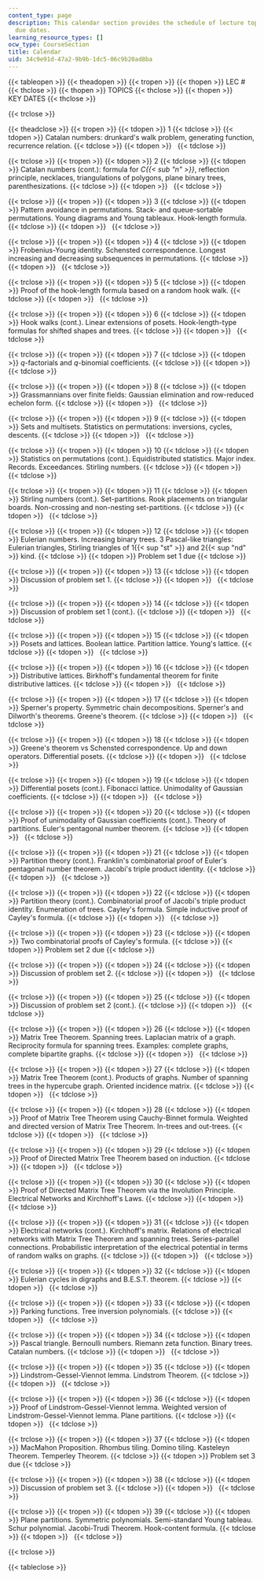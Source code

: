 ```yaml
---
content_type: page
description: This calendar section provides the schedule of lecture topics and homework
  due dates.
learning_resource_types: []
ocw_type: CourseSection
title: Calendar
uid: 34c9e91d-47a2-9b9b-1dc5-06c9b20ad8ba
---
```


{{< tableopen >}}
{{< theadopen >}}
{{< tropen >}}
{{< thopen >}}
LEC #
{{< thclose >}}
{{< thopen >}}
TOPICS
{{< thclose >}}
{{< thopen >}}
KEY DATES
{{< thclose >}}

{{< trclose >}}

{{< theadclose >}}
{{< tropen >}}
{{< tdopen >}}
1
{{< tdclose >}}
{{< tdopen >}}
Catalan numbers: drunkard's walk problem, generating function, recurrence relation.
{{< tdclose >}}
{{< tdopen >}}
 
{{< tdclose >}}

{{< trclose >}}
{{< tropen >}}
{{< tdopen >}}
2
{{< tdclose >}}
{{< tdopen >}}
Catalan numbers (cont.): formula for _C{{< sub "n" >}}_, reflection principle, necklaces, triangulations of polygons, plane binary trees, parenthesizations.
{{< tdclose >}}
{{< tdopen >}}
 
{{< tdclose >}}

{{< trclose >}}
{{< tropen >}}
{{< tdopen >}}
3
{{< tdclose >}}
{{< tdopen >}}
Pattern avoidance in permutations. Stack- and queue-sortable permutations. Young diagrams and Young tableaux. Hook-length formula.
{{< tdclose >}}
{{< tdopen >}}
 
{{< tdclose >}}

{{< trclose >}}
{{< tropen >}}
{{< tdopen >}}
4
{{< tdclose >}}
{{< tdopen >}}
Frobenius-Young identity. Schensted correspondence. Longest increasing and decreasing subsequences in permutations.
{{< tdclose >}}
{{< tdopen >}}
 
{{< tdclose >}}

{{< trclose >}}
{{< tropen >}}
{{< tdopen >}}
5
{{< tdclose >}}
{{< tdopen >}}
Proof of the hook-length formula based on a random hook walk.
{{< tdclose >}}
{{< tdopen >}}
 
{{< tdclose >}}

{{< trclose >}}
{{< tropen >}}
{{< tdopen >}}
6
{{< tdclose >}}
{{< tdopen >}}
Hook walks (cont.). Linear extensions of posets. Hook-length-type formulas for shifted shapes and trees.
{{< tdclose >}}
{{< tdopen >}}
 
{{< tdclose >}}

{{< trclose >}}
{{< tropen >}}
{{< tdopen >}}
7
{{< tdclose >}}
{{< tdopen >}}
_q_\-factorials and _q_\-binomial coefficients.
{{< tdclose >}}
{{< tdopen >}}
 
{{< tdclose >}}

{{< trclose >}}
{{< tropen >}}
{{< tdopen >}}
8
{{< tdclose >}}
{{< tdopen >}}
Grassmannians over finite fields: Gaussian elimination and row-reduced echelon form.
{{< tdclose >}}
{{< tdopen >}}
 
{{< tdclose >}}

{{< trclose >}}
{{< tropen >}}
{{< tdopen >}}
9
{{< tdclose >}}
{{< tdopen >}}
Sets and multisets. Statistics on permutations: inversions, cycles, descents.
{{< tdclose >}}
{{< tdopen >}}
 
{{< tdclose >}}

{{< trclose >}}
{{< tropen >}}
{{< tdopen >}}
10
{{< tdclose >}}
{{< tdopen >}}
Statistics on permutations (cont.). Equidistributed statistics. Major index. Records. Exceedances. Stirling numbers.
{{< tdclose >}}
{{< tdopen >}}
 
{{< tdclose >}}

{{< trclose >}}
{{< tropen >}}
{{< tdopen >}}
11
{{< tdclose >}}
{{< tdopen >}}
Stirling numbers (cont.). Set-partitions. Rook placements on triangular boards. Non-crossing and non-nesting set-partitions.
{{< tdclose >}}
{{< tdopen >}}
 
{{< tdclose >}}

{{< trclose >}}
{{< tropen >}}
{{< tdopen >}}
12
{{< tdclose >}}
{{< tdopen >}}
Eulerian numbers. Increasing binary trees. 3 Pascal-like triangles: Eulerian triangles, Stirling triangles of 1{{< sup "st" >}} and 2{{< sup "nd" >}} kind.
{{< tdclose >}}
{{< tdopen >}}
Problem set 1 due
{{< tdclose >}}

{{< trclose >}}
{{< tropen >}}
{{< tdopen >}}
13
{{< tdclose >}}
{{< tdopen >}}
Discussion of problem set 1.
{{< tdclose >}}
{{< tdopen >}}
 
{{< tdclose >}}

{{< trclose >}}
{{< tropen >}}
{{< tdopen >}}
14
{{< tdclose >}}
{{< tdopen >}}
Discussion of problem set 1 (cont.).
{{< tdclose >}}
{{< tdopen >}}
 
{{< tdclose >}}

{{< trclose >}}
{{< tropen >}}
{{< tdopen >}}
15
{{< tdclose >}}
{{< tdopen >}}
Posets and lattices. Boolean lattice. Partition lattice. Young's lattice.
{{< tdclose >}}
{{< tdopen >}}
 
{{< tdclose >}}

{{< trclose >}}
{{< tropen >}}
{{< tdopen >}}
16
{{< tdclose >}}
{{< tdopen >}}
Distributive lattices. Birkhoff's fundamental theorem for finite distributive lattices.
{{< tdclose >}}
{{< tdopen >}}
 
{{< tdclose >}}

{{< trclose >}}
{{< tropen >}}
{{< tdopen >}}
17
{{< tdclose >}}
{{< tdopen >}}
Sperner's property. Symmetric chain decompositions. Sperner's and Dilworth's theorems. Greene's theorem.
{{< tdclose >}}
{{< tdopen >}}
 
{{< tdclose >}}

{{< trclose >}}
{{< tropen >}}
{{< tdopen >}}
18
{{< tdclose >}}
{{< tdopen >}}
Greene's theorem vs Schensted correspondence. Up and down operators. Differential posets.
{{< tdclose >}}
{{< tdopen >}}
 
{{< tdclose >}}

{{< trclose >}}
{{< tropen >}}
{{< tdopen >}}
19
{{< tdclose >}}
{{< tdopen >}}
Differential posets (cont.). Fibonacci lattice. Unimodality of Gaussian coefficients.
{{< tdclose >}}
{{< tdopen >}}
 
{{< tdclose >}}

{{< trclose >}}
{{< tropen >}}
{{< tdopen >}}
20
{{< tdclose >}}
{{< tdopen >}}
Proof of unimodality of Gaussian coefficients (cont.). Theory of partitions. Euler's pentagonal number theorem.
{{< tdclose >}}
{{< tdopen >}}
 
{{< tdclose >}}

{{< trclose >}}
{{< tropen >}}
{{< tdopen >}}
21
{{< tdclose >}}
{{< tdopen >}}
Partition theory (cont.). Franklin's combinatorial proof of Euler's pentagonal number theorem. Jacobi's triple product identity.
{{< tdclose >}}
{{< tdopen >}}
 
{{< tdclose >}}

{{< trclose >}}
{{< tropen >}}
{{< tdopen >}}
22
{{< tdclose >}}
{{< tdopen >}}
Partition theory (cont.). Combinatorial proof of Jacobi's triple product identity. Enumeration of trees. Cayley's formula. Simple inductive proof of Cayley's formula.
{{< tdclose >}}
{{< tdopen >}}
 
{{< tdclose >}}

{{< trclose >}}
{{< tropen >}}
{{< tdopen >}}
23
{{< tdclose >}}
{{< tdopen >}}
Two combinatorial proofs of Cayley's formula.
{{< tdclose >}}
{{< tdopen >}}
Problem set 2 due
{{< tdclose >}}

{{< trclose >}}
{{< tropen >}}
{{< tdopen >}}
24
{{< tdclose >}}
{{< tdopen >}}
Discussion of problem set 2.
{{< tdclose >}}
{{< tdopen >}}
 
{{< tdclose >}}

{{< trclose >}}
{{< tropen >}}
{{< tdopen >}}
25
{{< tdclose >}}
{{< tdopen >}}
Discussion of problem set 2 (cont.).
{{< tdclose >}}
{{< tdopen >}}
 
{{< tdclose >}}

{{< trclose >}}
{{< tropen >}}
{{< tdopen >}}
26
{{< tdclose >}}
{{< tdopen >}}
Matrix Tree Theorem. Spanning trees. Laplacian matrix of a graph. Reciprocity formula for spanning trees. Examples: complete graphs, complete bipartite graphs.
{{< tdclose >}}
{{< tdopen >}}
 
{{< tdclose >}}

{{< trclose >}}
{{< tropen >}}
{{< tdopen >}}
27
{{< tdclose >}}
{{< tdopen >}}
Matrix Tree Theorem (cont.). Products of graphs. Number of spanning trees in the hypercube graph. Oriented incidence matrix.
{{< tdclose >}}
{{< tdopen >}}
 
{{< tdclose >}}

{{< trclose >}}
{{< tropen >}}
{{< tdopen >}}
28
{{< tdclose >}}
{{< tdopen >}}
Proof of Matrix Tree Theorem using Cauchy-Binnet formula. Weighted and directed version of Matrix Tree Theorem. In-trees and out-trees.
{{< tdclose >}}
{{< tdopen >}}
 
{{< tdclose >}}

{{< trclose >}}
{{< tropen >}}
{{< tdopen >}}
29
{{< tdclose >}}
{{< tdopen >}}
Proof of Directed Matrix Tree Theorem based on induction.
{{< tdclose >}}
{{< tdopen >}}
 
{{< tdclose >}}

{{< trclose >}}
{{< tropen >}}
{{< tdopen >}}
30
{{< tdclose >}}
{{< tdopen >}}
Proof of Directed Matrix Tree Theorem via the Involution Principle. Electrical Networks and Kirchhoff's Laws.
{{< tdclose >}}
{{< tdopen >}}
 
{{< tdclose >}}

{{< trclose >}}
{{< tropen >}}
{{< tdopen >}}
31
{{< tdclose >}}
{{< tdopen >}}
Electrical networks (cont.). Kirchhoff's matrix. Relations of electrical networks with Matrix Tree Theorem and spanning trees. Series-parallel connections. Probabilistic interpretation of the electrical potential in terms of random walks on graphs.
{{< tdclose >}}
{{< tdopen >}}
 
{{< tdclose >}}

{{< trclose >}}
{{< tropen >}}
{{< tdopen >}}
32
{{< tdclose >}}
{{< tdopen >}}
Eulerian cycles in digraphs and B.E.S.T. theorem.
{{< tdclose >}}
{{< tdopen >}}
 
{{< tdclose >}}

{{< trclose >}}
{{< tropen >}}
{{< tdopen >}}
33
{{< tdclose >}}
{{< tdopen >}}
Parking functions. Tree inversion polynomials.
{{< tdclose >}}
{{< tdopen >}}
 
{{< tdclose >}}

{{< trclose >}}
{{< tropen >}}
{{< tdopen >}}
34
{{< tdclose >}}
{{< tdopen >}}
Pascal triangle. Bernoulli numbers. Riemann zeta function. Binary trees. Catalan numbers.
{{< tdclose >}}
{{< tdopen >}}
 
{{< tdclose >}}

{{< trclose >}}
{{< tropen >}}
{{< tdopen >}}
35
{{< tdclose >}}
{{< tdopen >}}
Lindstrom-Gessel-Viennot lemma. Lindstrom Theorem.
{{< tdclose >}}
{{< tdopen >}}
 
{{< tdclose >}}

{{< trclose >}}
{{< tropen >}}
{{< tdopen >}}
36
{{< tdclose >}}
{{< tdopen >}}
Proof of Lindstrom-Gessel-Viennot lemma. Weighted version of Lindstrom-Gessel-Viennot lemma. Plane partitions.
{{< tdclose >}}
{{< tdopen >}}
 
{{< tdclose >}}

{{< trclose >}}
{{< tropen >}}
{{< tdopen >}}
37
{{< tdclose >}}
{{< tdopen >}}
MacMahon Proposition. Rhombus tiling. Domino tiling. Kasteleyn Theorem. Temperley Theorem.
{{< tdclose >}}
{{< tdopen >}}
Problem set 3 due
{{< tdclose >}}

{{< trclose >}}
{{< tropen >}}
{{< tdopen >}}
38
{{< tdclose >}}
{{< tdopen >}}
Discussion of problem set 3.
{{< tdclose >}}
{{< tdopen >}}
 
{{< tdclose >}}

{{< trclose >}}
{{< tropen >}}
{{< tdopen >}}
39
{{< tdclose >}}
{{< tdopen >}}
Plane partitions. Symmetric polynomials. Semi-standard Young tableau. Schur polynomial. Jacobi-Trudi Theorem. Hook-content formula.
{{< tdclose >}}
{{< tdopen >}}
 
{{< tdclose >}}

{{< trclose >}}

{{< tableclose >}}